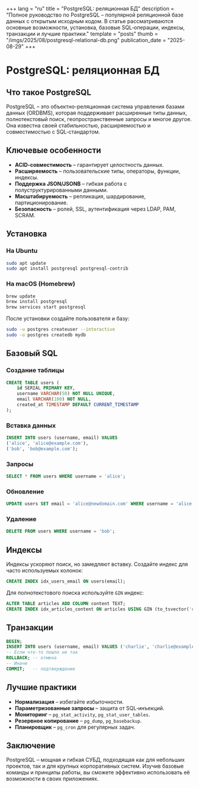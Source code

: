 +++
lang = "ru"
title = "PostgreSQL: реляционная БД"
description = "Полное руководство по PostgreSQL – популярной реляционной базе данных с открытым исходным кодом. В статье рассматриваются основные возможности, установка, базовые SQL‑операции, индексы, транзакции и лучшие практики."
template = "posts"
thumb = "/imgs/2025/08/postgresql-relational-db.png"
publication_date = "2025-08-29"
+++

# PostgreSQL: реляционная БД

## Что такое PostgreSQL

PostgreSQL – это объектно-реляционная система управления базами данных (ORDBMS), которая поддерживает расширенные типы данных, полнотекстовый поиск, геопространственные запросы и многое другое. Она известна своей стабильностью, расширяемостью и совместимостью с SQL‑стандартом.

## Ключевые особенности

- **ACID‑совместимость** – гарантирует целостность данных.
- **Расширяемость** – пользовательские типы, операторы, функции, индексы.
- **Поддержка JSON/JSONB** – гибкая работа с полуструктурированными данными.
- **Масштабируемость** – репликация, шардирование, партиционирование.
- **Безопасность** – ролей, SSL, аутентификация через LDAP, PAM, SCRAM.

## Установка

### На Ubuntu

```bash
sudo apt update
sudo apt install postgresql postgresql-contrib
```

### На macOS (Homebrew)

```bash
brew update
brew install postgresql
brew services start postgresql
```

После установки создайте пользователя и базу:

```bash
sudo -u postgres createuser --interactive
sudo -u postgres createdb mydb
```

## Базовый SQL

### Создание таблицы

```sql
CREATE TABLE users (
    id SERIAL PRIMARY KEY,
    username VARCHAR(50) NOT NULL UNIQUE,
    email VARCHAR(100) NOT NULL,
    created_at TIMESTAMP DEFAULT CURRENT_TIMESTAMP
);
```

### Вставка данных

```sql
INSERT INTO users (username, email) VALUES
('alice', 'alice@example.com'),
('bob', 'bob@example.com');
```

### Запросы

```sql
SELECT * FROM users WHERE username = 'alice';
```

### Обновление

```sql
UPDATE users SET email = 'alice@newdomain.com' WHERE username = 'alice';
```

### Удаление

```sql
DELETE FROM users WHERE username = 'bob';
```

## Индексы

Индексы ускоряют поиск, но замедляют вставку. Создайте индекс для часто используемых колонок:

```sql
CREATE INDEX idx_users_email ON users(email);
```

Для полнотекстового поиска используйте `GIN` индекс:

```sql
ALTER TABLE articles ADD COLUMN content TEXT;
CREATE INDEX idx_articles_content ON articles USING GIN (to_tsvector('english', content));
```

## Транзакции

```sql
BEGIN;
INSERT INTO users (username, email) VALUES ('charlie', 'charlie@example.com');
-- Если что-то пошло не так
ROLLBACK; -- отмена
-- Иначе
COMMIT;   -- подтверждение
```

## Лучшие практики

- **Нормализация** – избегайте избыточности.
- **Параметризованные запросы** – защита от SQL‑инъекций.
- **Мониторинг** – `pg_stat_activity`, `pg_stat_user_tables`.
- **Резервное копирование** – `pg_dump`, `pg_basebackup`.
- **Планировщик** – `pg_cron` для регулярных задач.

## Заключение

PostgreSQL – мощная и гибкая СУБД, подходящая как для небольших проектов, так и для крупных корпоративных систем. Изучив базовые команды и принципы работы, вы сможете эффективно использовать её возможности в своих приложениях.